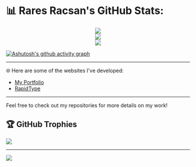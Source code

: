 # 📊 Rares Racsan's GitHub Stats:

<div align="center">
  <img src="https://github-readme-streak-stats.herokuapp.com/?user=RaresRacsan&theme=dark&hide_border=false" /><br/>
  <img src="https://github-readme-stats.vercel.app/api?username=RaresRacsan&theme=dark&hide_border=false&include_all_commits=false&count_private=false" /><br/>
  <img src="https://github-readme-stats.vercel.app/api/top-langs/?username=RaresRacsan&theme=dark&hide_border=false&include_all_commits=false&count_private=false&layout=compact" />
</div>

[![Ashutosh's github activity graph](https://github-readme-activity-graph.vercel.app/graph?username=RaresRacsan&bg_color=0d111f&color=c9d1d9&line=ffffff&point=403d3d&area=true&hide_border=true)](https://github.com/ashutosh00710/github-readme-activity-graph)

---

🌐 Here are some of the websites I've developed:

- [My Portfolio](https://raresracsan.github.io/)
- [RapidType](https://rapidtype.github.io/)

---

Feel free to check out my repositories for more details on my work!

## 🏆 GitHub Trophies
![](https://github-profile-trophy.vercel.app/?username=RaresRacsan&theme=radical&no-frame=false&no-bg=true&margin-w=4)


---
[![](https://visitcount.itsvg.in/api?id=RaresRacsan&icon=0&color=0)](https://visitcount.itsvg.in)

